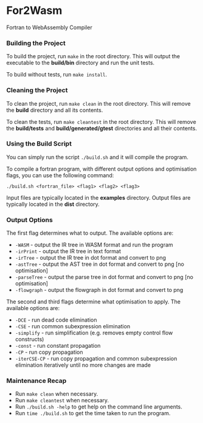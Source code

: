 # For2Wasm
Fortran to WebAssembly Compiler

### Building the Project

To build the project, run `make` in the root directory. This will output the executable to the **build/bin** directory and run the unit tests.

To build without tests, run `make install`.

### Cleaning the Project

To clean the project, run `make clean` in the root directory. This will remove the **build** directory and all its contents.

To clean the tests, run `make cleantest` in the root directory. This will remove the **build/tests** and **build/generated/gtest** directories and all their contents.

### Using the Build Script

You can simply run the script `./build.sh` and it will compile the program.

To compile a fortran program, with different output options and optimisation flags, you can use the following command:
```
./build.sh <fortran_file> <flag1> <flag2> <flag3>
```

Input files are typically located in the **examples** directory.
Output files are typically located in the **dist** directory.

### Output Options

The first flag determines what to output. The available options are:

* `-WASM` - output the IR tree in WASM format and run the program
* `-irPrint` - output the IR tree in text format
* `-irTree` - output the IR tree in dot format and convert to png
* `-astTree` - output the AST tree in dot format and convert to png [no optimisation]
* `-parseTree` - output the parse tree in dot format and convert to png [no optimisation]
* `-flowgraph` - output the flowgraph in dot format and convert to png

The second and third flags determine what optimisation to apply. The available options are:
* `-DCE` - run dead code elimination
* `-CSE` - run common subexpression elimination
* `-simplify` - run simplification (e.g. removes empty control flow constructs)
* `-const` - run constant propagation
* `-CP` - run copy propagation
* `-iterCSE-CP` - run copy propagation and common subexpression elimination iteratively until no more changes are made

### Maintenance Recap

* Run `make clean` when necessary.
* Run `make cleantest` when necessary.
* Run `./build.sh -help` to get help on the command line arguments.
* Run `time ./build.sh` to get the time taken to run the program.

